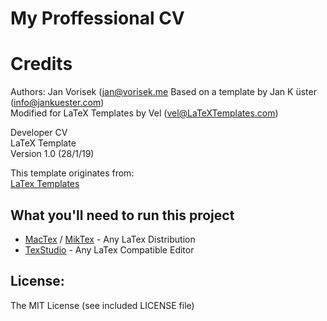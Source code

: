 # My Proffessional CV

# Credits

 Authors:
 Jan Vorisek (jan@vorisek.me 
 Based on a template by Jan K üster (info@jankuester.com)  
 Modified for LaTeX Templates by Vel (vel@LaTeXTemplates.com)  
 
 Developer CV   
 LaTeX Template   
 Version 1.0 (28/1/19)  

 This template originates from:  
 [LaTex Templates](http://www.LaTeXTemplates.com)
 
 ## What you'll need to run this project   
 - [MacTex](http://www.tug.org/mactex/) / [MikTex](https://miktex.org/) - Any LaTex Distribution 
 - [TexStudio](https://www.texstudio.org/) - Any LaTex Compatible Editor 
 
 
 ## License:
 The MIT License (see included LICENSE file)

 
